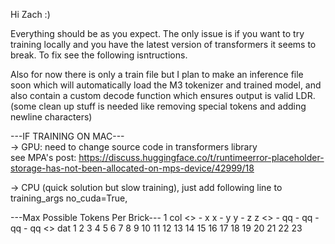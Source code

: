 Hi Zach :)

Everything should be as you expect. The only issue is if you want to try training 
locally and you have the latest version of transformers it seems to break. To fix
see the following isntructions.

Also for now there is only a train file but I plan to make an inference file soon 
which will automatically load the M3 tokenizer and trained model, and also contain
a custom decode function which ensures output is valid LDR. 
(some clean up stuff is needed like removing special tokens and adding newline characters)

---IF TRAINING ON MAC---  
-> GPU: need to change source code in transformers library  
see MPA's post: https://discuss.huggingface.co/t/runtimeerror-placeholder-storage-has-not-been-allocated-on-mps-device/42999/18

-> CPU (quick solution but slow training), just add following line to training_args
no_cuda=True,

---Max Possible Tokens Per Brick---
1 col <> - x x - y y -  z  z  <> -  qq -  qq -  qq -  qq <> dat
1  2  3  4 5 6 7 8 9 10 11 12 13 14 15 16 17 18 19 20 21 22 23